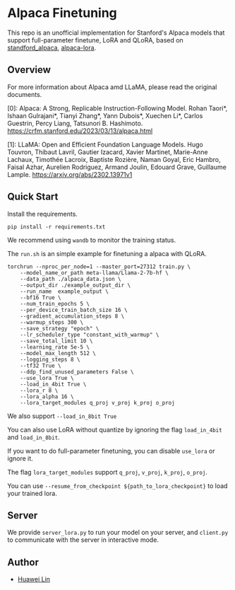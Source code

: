 # Alpaca Finetuning

This repo is an unofficial implementation for Stanford's Alpaca models that support full-parameter finetune, LoRA and QLoRA, based on [standford_alpaca](https://github.com/tatsu-lab/stanford_alpaca), [alpaca-lora](https://github.com/tloen/alpaca-lora).

## Overview
For more information about Alpaca amd LLaMA, please read the original documents.

[0]: Alpaca: A Strong, Replicable Instruction-Following Model. Rohan Taori*, Ishaan Gulrajani*, Tianyi Zhang*, Yann Dubois*, Xuechen Li*, Carlos Guestrin, Percy Liang, Tatsunori B. Hashimoto. https://crfm.stanford.edu/2023/03/13/alpaca.html

[1]: LLaMA: Open and Efficient Foundation Language Models. Hugo Touvron, Thibaut Lavril, Gautier Izacard, Xavier Martinet, Marie-Anne Lachaux, Timothée Lacroix, Baptiste Rozière, Naman Goyal, Eric Hambro, Faisal Azhar, Aurelien Rodriguez, Armand Joulin, Edouard Grave, Guillaume Lample. https://arxiv.org/abs/2302.13971v1

## Quick Start

Install the requirements.
```
pip install -r requirements.txt
```
We recommend using `wandb` to monitor the training status.

The `run.sh` is an simple example for finetuning a alpaca with QLoRA.
```
torchrun --nproc_per_node=1 --master_port=27312 train.py \
    --model_name_or_path meta-llama/Llama-2-7b-hf \
    --data_path ./alpaca_data.json \
    --output_dir ./example_output_dir \
    --run_name  example_output \
    --bf16 True \
    --num_train_epochs 5 \
    --per_device_train_batch_size 16 \
    --gradient_accumulation_steps 8 \
    --warmup_steps 300 \
    --save_strategy "epoch" \
    --lr_scheduler_type "constant_with_warmup" \
    --save_total_limit 10 \
    --learning_rate 5e-5 \
    --model_max_length 512 \
    --logging_steps 8 \
    --tf32 True \
    --ddp_find_unused_parameters False \
    --use_lora True \
    --load_in_4bit True \
    --lora_r 8 \
    --lora_alpha 16 \
    --lora_target_modules q_proj v_proj k_proj o_proj
```
We also support `--load_in_8bit True`

You can also use LoRA without quantize by ignoring the flag `load_in_4bit` and `load_in_8bit`.

If you want to do full-parameter finetuning, you can disable `use_lora` or ignore it.

The flag `lora_target_modules` support `q_proj`, `v_proj`, `k_proj`, `o_proj`.


You can use `--resume_from_checkpoint ${path_to_lora_checkpoint}` to load your trained lora.


## Server
We provide `server_lora.py` to run your model on your server, and `client.py` to communicate with the server in interactive mode.

## Author
- [Huawei Lin](https://huaweilin.net/)



